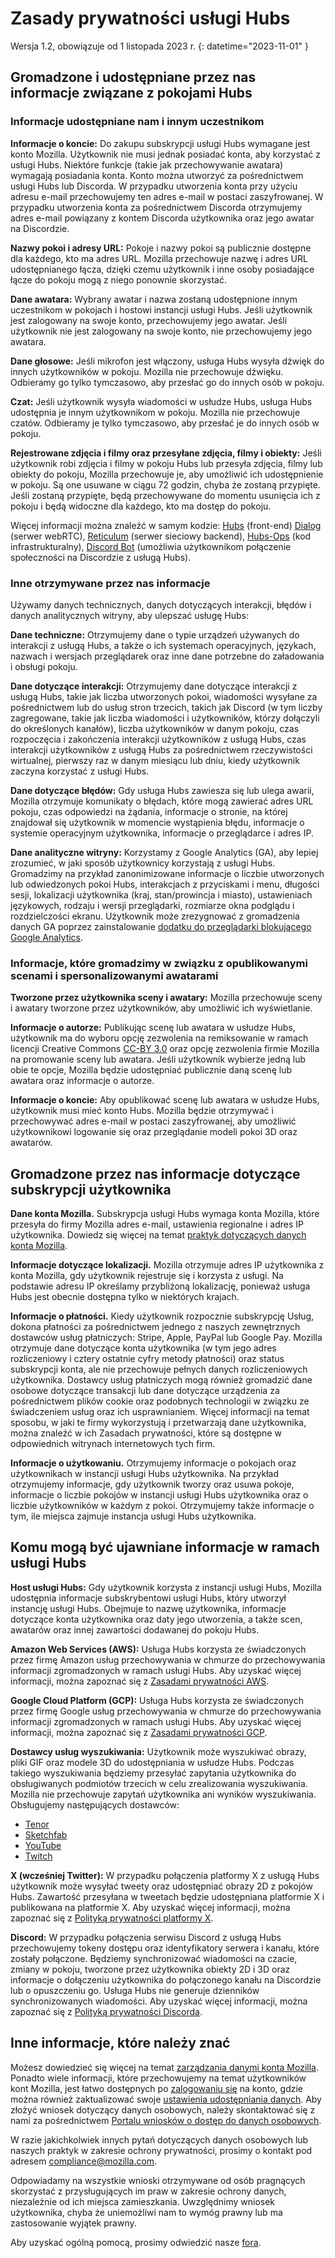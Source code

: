 # Zasady prywatności usługi Hubs
Wersja 1.2, obowiązuje od 1 listopada 2023 r.
{: datetime="2023-11-01" }

## Gromadzone i udostępniane przez nas informacje związane z pokojami Hubs

### Informacje udostępniane nam i innym uczestnikom
__Informacje o koncie:__ Do zakupu subskrypcji usługi Hubs wymagane jest konto Mozilla. Użytkownik nie musi jednak posiadać konta, aby korzystać z usługi Hubs. Niektóre funkcje (takie jak przechowywanie awatara) wymagają posiadania konta. Konto można utworzyć za pośrednictwem usługi Hubs lub Discorda. W przypadku utworzenia konta przy użyciu adresu e-mail przechowujemy ten adres e-mail w postaci zaszyfrowanej. W przypadku utworzenia konta za pośrednictwem Discorda otrzymujemy adres e-mail powiązany z kontem Discorda użytkownika oraz jego awatar na Discordzie.

__Nazwy pokoi i adresy URL:__ Pokoje i nazwy pokoi są publicznie dostępne dla każdego, kto ma adres URL. Mozilla przechowuje nazwę i adres URL udostępnianego łącza, dzięki czemu użytkownik i inne osoby posiadające łącze do pokoju mogą z niego ponownie skorzystać.

__Dane awatara:__ Wybrany awatar i nazwa zostaną udostępnione innym uczestnikom w pokojach i hostowi instancji usługi Hubs. Jeśli użytkownik jest zalogowany na swoje konto, przechowujemy jego awatar. Jeśli użytkownik nie jest zalogowany na swoje konto, nie przechowujemy jego awatara.

__Dane głosowe:__ Jeśli mikrofon jest włączony, usługa Hubs wysyła dźwięk do innych użytkowników w pokoju. Mozilla nie przechowuje dźwięku. Odbieramy go tylko tymczasowo, aby przesłać go do innych osób w pokoju.

__Czat:__ Jeśli użytkownik wysyła wiadomości w usłudze Hubs, usługa Hubs udostępnia je innym użytkownikom w pokoju. Mozilla nie przechowuje czatów. Odbieramy je tylko tymczasowo, aby przesłać je do innych osób w pokoju.

__Rejestrowane zdjęcia i filmy oraz przesyłane zdjęcia, filmy i obiekty:__ Jeśli użytkownik robi zdjęcia i filmy w pokoju Hubs lub przesyła zdjęcia, filmy lub obiekty do pokoju, Mozilla przechowuje je, aby umożliwić ich udostępnienie w pokoju. Są one usuwane w ciągu 72 godzin, chyba że zostaną przypięte. Jeśli zostaną przypięte, będą przechowywane do momentu usunięcia ich z pokoju i będą widoczne dla każdego, kto ma dostęp do pokoju.

Więcej informacji można znaleźć w samym kodzie: [Hubs](https://github.com/mozilla/hubs) (front-end) [Dialog](https://github.com/mozilla/dialog/) (serwer webRTC), [Reticulum](https://github.com/mozilla/reticulum) (serwer sieciowy backend), [Hubs-Ops](https://github.com/mozilla/hubs-ops) (kod infrastrukturalny), [Discord Bot](https://github.com/MozillaReality/hubs-discord-bot) (umożliwia użytkownikom połączenie społeczności na Discordzie z usługą Hubs).

### Inne otrzymywane przez nas informacje
Używamy danych technicznych, danych dotyczących interakcji, błędów i danych analitycznych witryny, aby ulepszać usługę Hubs:

__Dane techniczne:__ Otrzymujemy dane o typie urządzeń używanych do interakcji z usługą Hubs, a także o ich systemach operacyjnych, językach, nazwach i wersjach przeglądarek oraz inne dane potrzebne do załadowania i obsługi pokoju. 

__Dane dotyczące interakcji:__ Otrzymujemy dane dotyczące interakcji z usługą Hubs, takie jak liczba utworzonych pokoi, wiadomości wysyłane za pośrednictwem lub do usług stron trzecich, takich jak Discord (w tym liczby zagregowane, takie jak liczba wiadomości i użytkowników, którzy dołączyli do określonych kanałów), liczba użytkowników w danym pokoju, czas rozpoczęcia i zakończenia interakcji użytkowników z usługą Hubs, czas interakcji użytkowników z usługą Hubs za pośrednictwem rzeczywistości wirtualnej, pierwszy raz w danym miesiącu lub dniu, kiedy użytkownik zaczyna korzystać z usługi Hubs. 

__Dane dotyczące błędów:__ Gdy usługa Hubs zawiesza się lub ulega awarii, Mozilla otrzymuje komunikaty o błędach, które mogą zawierać adres URL pokoju, czas odpowiedzi na żądania, informacje o stronie, na której znajdował się użytkownik w momencie wystąpienia błędu, informacje o systemie operacyjnym użytkownika, informacje o przeglądarce i adres IP.

__Dane analityczne witryny:__ Korzystamy z Google Analytics (GA), aby lepiej zrozumieć, w jaki sposób użytkownicy korzystają z usługi Hubs. Gromadzimy na przykład zanonimizowane informacje o liczbie utworzonych lub odwiedzonych pokoi Hubs, interakcjach z przyciskami i menu, długości sesji, lokalizacji użytkownika (kraj, stan/prowincja i miasto), ustawieniach językowych, rodzaju i wersji przeglądarki, rozmiarze okna podglądu i rozdzielczości ekranu. Użytkownik może zrezygnować z gromadzenia danych GA poprzez zainstalowanie [dodatku do przeglądarki blokującego Google Analytics](https://tools.google.com/dlpage/gaoptout).

### Informacje, które gromadzimy w związku z opublikowanymi scenami i spersonalizowanymi awatarami
__Tworzone przez użytkownika sceny i awatary:__ Mozilla przechowuje sceny i awatary tworzone przez użytkowników, aby umożliwić ich wyświetlanie.

__Informacje o autorze:__ Publikując scenę lub awatara w usłudze Hubs, użytkownik ma do wyboru opcję zezwolenia na remiksowanie w ramach licencji Creative Commons [CC-BY 3.0](https://creativecommons.org/licenses/by/3.0/) oraz opcję zezwolenia firmie Mozilla na promowanie sceny lub awatara. Jeśli użytkownik wybierze jedną lub obie te opcje, Mozilla będzie udostępniać publicznie daną scenę lub awatara oraz informacje o autorze.

__Informacje o koncie:__ Aby opublikować scenę lub awatara w usłudze Hubs, użytkownik musi mieć konto Hubs. Mozilla będzie otrzymywać i przechowywać adres e-mail w postaci zaszyfrowanej, aby umożliwić użytkownikowi logowanie się oraz przeglądanie modeli pokoi 3D oraz awatarów.

## Gromadzone przez nas informacje dotyczące subskrypcji użytkownika
__Dane konta Mozilla.__ Subskrypcja usługi Hubs wymaga konta Mozilla, które przesyła do firmy Mozilla adres e-mail, ustawienia regionalne i adres IP użytkownika. Dowiedz się więcej na temat [praktyk dotyczących danych konta Mozilla](https://www.mozilla.org/privacy/firefox/#firefox-accounts-join-firefox).

__Informacje dotyczące lokalizacji.__ Mozilla otrzymuje adres IP użytkownika z konta Mozilla, gdy użytkownik rejestruje się i korzysta z usługi. Na podstawie adresu IP określamy przybliżoną lokalizację, ponieważ usługa Hubs jest obecnie dostępna tylko w niektórych krajach.

__Informacje o płatności.__ Kiedy użytkownik rozpocznie subskrypcję Usług, dokona płatności za pośrednictwem jednego z naszych zewnętrznych dostawców usług płatniczych: Stripe, Apple, PayPal lub Google Pay. Mozilla otrzymuje dane dotyczące konta użytkownika (w tym jego adres rozliczeniowy i cztery ostatnie cyfry metody płatności) oraz status subskrypcji konta, ale nie przechowuje pełnych danych rozliczeniowych użytkownika. Dostawcy usług płatniczych mogą również gromadzić dane osobowe dotyczące transakcji lub dane dotyczące urządzenia za pośrednictwem plików cookie oraz podobnych technologii w związku ze świadczeniem usług oraz ich usprawnianiem. Więcej informacji na temat sposobu, w jaki te firmy wykorzystują i przetwarzają dane użytkownika, można znaleźć w ich Zasadach prywatności, które są dostępne w odpowiednich witrynach internetowych tych firm.

__Informacje o użytkowaniu.__ Otrzymujemy informacje o pokojach oraz użytkownikach w instancji usługi Hubs użytkownika. Na przykład otrzymujemy informacje, gdy użytkownik tworzy oraz usuwa pokoje, informacje o liczbie pokojów w instancji usługi Hubs użytkownika oraz o liczbie użytkowników w każdym z pokoi. Otrzymujemy także informacje o tym, ile miejsca zajmuje instancja usługi Hubs użytkownika.

## Komu mogą być ujawniane informacje w ramach usługi Hubs
__Host usługi Hubs:__ Gdy użytkownik korzysta z instancji usługi Hubs, Mozilla udostępnia informacje subskrybentowi usługi Hubs, który utworzył instancję usługi Hubs. Obejmuje to nazwę użytkownika, informacje dotyczące konta użytkownika oraz daty jego utworzenia, a także scen, awatarów oraz innej zawartości dodawanej do pokoju Hubs.  

__Amazon Web Services (AWS):__ Usługa Hubs korzysta ze świadczonych przez firmę Amazon usług przechowywania w chmurze do przechowywania informacji zgromadzonych w ramach usługi Hubs. Aby uzyskać więcej informacji, można zapoznać się z [Zasadami prywatności AWS](https://aws.amazon.com/privacy/).

__Google Cloud Platform (GCP):__ Usługa Hubs korzysta ze świadczonych przez firmę Google usług przechowywania w chmurze do przechowywania informacji zgromadzonych w ramach usługi Hubs. Aby uzyskać więcej informacji, można zapoznać się z [Zasadami prywatności GCP](https://cloud.google.com/terms/cloud-privacy-notice).

__Dostawcy usług wyszukiwania:__ Użytkownik może wyszukiwać obrazy, pliki GIF oraz modele 3D do udostępniania w usłudze Hubs. Podczas takiego wyszukiwania będziemy przesyłać zapytania użytkownika do obsługiwanych podmiotów trzecich w celu zrealizowania wyszukiwania. Mozilla nie przechowuje zapytań użytkownika ani wyników wyszukiwania. Obsługujemy następujących dostawców:
* [Tenor](https://tenor.com/legal-privacy)
* [Sketchfab](https://sketchfab.com/privacy)
* [YouTube](https://policies.google.com/privacy)
* [Twitch](https://www.twitch.tv/p/legal/privacy-policy/)

__X (wcześniej Twitter):__ W przypadku połączenia platformy X z usługą Hubs użytkownik może wysyłać tweety oraz udostępniać obrazy 2D z pokojów Hubs. Zawartość przesyłana w tweetach będzie udostępniana platformie X i publikowana na platformie X. Aby uzyskać więcej informacji, można zapoznać się z [Polityką prywatności platformy X](https://twitter.com/privacy).

__Discord:__ W przypadku połączenia serwisu Discord z usługą Hubs przechowujemy tokeny dostępu oraz identyfikatory serwera i kanału, które zostały połączone. Będziemy synchronizować wiadomości na czacie, zmiany w pokoju, tworzone przez użytkownika obiekty 2D i 3D oraz informacje o dołączeniu użytkownika do połączonego kanału na Discordzie lub o opuszczeniu go. Usługa Hubs nie generuje dzienników synchronizowanych wiadomości. Aby uzyskać więcej informacji, można zapoznać się z [Polityką prywatności Discorda](https://discordapp.com/privacy).

## Inne informacje, które należy znać

Możesz dowiedzieć się więcej na temat [zarządzania danymi konta Mozilla](https://support.mozilla.org/kb/firefox-accounts-managing-account-data). Ponadto wiele informacji, które przechowujemy na temat użytkowników kont Mozilla, jest łatwo dostępnych po [zalogowaniu się](https://accounts.firefox.com/signin) na konto, gdzie można również zaktualizować swoje [ustawienia udostępniania danych](https://accounts.firefox.com/settings/). Aby złożyć wniosek dotyczący danych osobowych, należy skontaktować się z nami za pośrednictwem [Portalu wniosków o dostęp do danych osobowych](https://privacyportal.onetrust.com/webform/1350748f-7139-405c-8188-22740b3b5587/4ba08202-2ede-4934-a89e-f0b0870f95f0).

W razie jakichkolwiek innych pytań dotyczących danych osobowych lub naszych praktyk w zakresie ochrony prywatności, prosimy o kontakt pod adresem compliance@mozilla.com.

Odpowiadamy na wszystkie wnioski otrzymywane od osób pragnących skorzystać z przysługujących im praw w zakresie ochrony danych, niezależnie od ich miejsca zamieszkania. Uwzględnimy wniosek użytkownika, chyba że uniemożliwi nam to wymóg prawny lub ma zastosowanie wyjątek prawny.

Aby uzyskać ogólną pomocą, prosimy odwiedzić nasze [fora](https://support.mozilla.org/).
